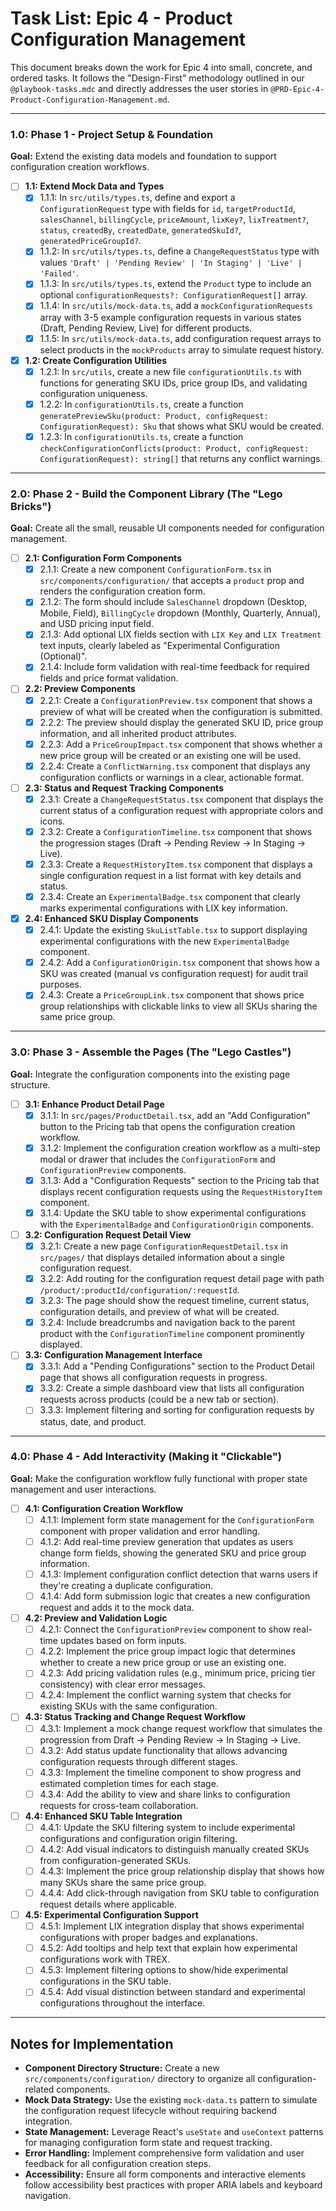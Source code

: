 # Task List: Epic 4 - Product Configuration Management

This document breaks down the work for Epic 4 into small, concrete, and ordered tasks. It follows the "Design-First" methodology outlined in our `@playbook-tasks.mdc` and directly addresses the user stories in `@PRD-Epic-4-Product-Configuration-Management.md`.

---

### 1.0: Phase 1 - Project Setup & Foundation

**Goal:** Extend the existing data models and foundation to support configuration creation workflows.

- [ ] **1.1: Extend Mock Data and Types**
    - [x] 1.1.1: In `src/utils/types.ts`, define and export a `ConfigurationRequest` type with fields for `id`, `targetProductId`, `salesChannel`, `billingCycle`, `priceAmount`, `lixKey?`, `lixTreatment?`, `status`, `createdBy`, `createdDate`, `generatedSkuId?`, `generatedPriceGroupId?`.
    - [x] 1.1.2: In `src/utils/types.ts`, define a `ChangeRequestStatus` type with values `'Draft' | 'Pending Review' | 'In Staging' | 'Live' | 'Failed'`.
    - [x] 1.1.3: In `src/utils/types.ts`, extend the `Product` type to include an optional `configurationRequests?: ConfigurationRequest[]` array.
    - [x] 1.1.4: In `src/utils/mock-data.ts`, add a `mockConfigurationRequests` array with 3-5 example configuration requests in various states (Draft, Pending Review, Live) for different products.
    - [x] 1.1.5: In `src/utils/mock-data.ts`, add configuration request arrays to select products in the `mockProducts` array to simulate request history.

- [x] **1.2: Create Configuration Utilities**
    - [x] 1.2.1: In `src/utils`, create a new file `configurationUtils.ts` with functions for generating SKU IDs, price group IDs, and validating configuration uniqueness.
    - [x] 1.2.2: In `configurationUtils.ts`, create a function `generatePreviewSku(product: Product, configRequest: ConfigurationRequest): Sku` that shows what SKU would be created.
    - [x] 1.2.3: In `configurationUtils.ts`, create a function `checkConfigurationConflicts(product: Product, configRequest: ConfigurationRequest): string[]` that returns any conflict warnings.

---

### 2.0: Phase 2 - Build the Component Library (The "Lego Bricks")

**Goal:** Create all the small, reusable UI components needed for configuration management.

- [ ] **2.1: Configuration Form Components**
    - [x] 2.1.1: Create a new component `ConfigurationForm.tsx` in `src/components/configuration/` that accepts a `product` prop and renders the configuration creation form.
    - [x] 2.1.2: The form should include `SalesChannel` dropdown (Desktop, Mobile, Field), `BillingCycle` dropdown (Monthly, Quarterly, Annual), and USD pricing input field.
    - [x] 2.1.3: Add optional LIX fields section with `LIX Key` and `LIX Treatment` text inputs, clearly labeled as "Experimental Configuration (Optional)".
    - [x] 2.1.4: Include form validation with real-time feedback for required fields and price format validation.

- [ ] **2.2: Preview Components**
    - [x] 2.2.1: Create a `ConfigurationPreview.tsx` component that shows a preview of what will be created when the configuration is submitted.
    - [x] 2.2.2: The preview should display the generated SKU ID, price group information, and all inherited product attributes.
    - [x] 2.2.3: Add a `PriceGroupImpact.tsx` component that shows whether a new price group will be created or an existing one will be used.
    - [x] 2.2.4: Create a `ConflictWarning.tsx` component that displays any configuration conflicts or warnings in a clear, actionable format.

- [ ] **2.3: Status and Request Tracking Components**
    - [x] 2.3.1: Create a `ChangeRequestStatus.tsx` component that displays the current status of a configuration request with appropriate colors and icons.
    - [x] 2.3.2: Create a `ConfigurationTimeline.tsx` component that shows the progression stages (Draft → Pending Review → In Staging → Live).
    - [x] 2.3.3: Create a `RequestHistoryItem.tsx` component that displays a single configuration request in a list format with key details and status.
    - [x] 2.3.4: Create an `ExperimentalBadge.tsx` component that clearly marks experimental configurations with LIX key information.

- [x] **2.4: Enhanced SKU Display Components**
    - [x] 2.4.1: Update the existing `SkuListTable.tsx` to support displaying experimental configurations with the new `ExperimentalBadge` component.
    - [x] 2.4.2: Add a `ConfigurationOrigin.tsx` component that shows how a SKU was created (manual vs configuration request) for audit trail purposes.
    - [x] 2.4.3: Create a `PriceGroupLink.tsx` component that shows price group relationships with clickable links to view all SKUs sharing the same price group.

---

### 3.0: Phase 3 - Assemble the Pages (The "Lego Castles")

**Goal:** Integrate the configuration components into the existing page structure.

- [ ] **3.1: Enhance Product Detail Page**
    - [x] 3.1.1: In `src/pages/ProductDetail.tsx`, add an "Add Configuration" button to the Pricing tab that opens the configuration creation workflow.
    - [x] 3.1.2: Implement the configuration creation workflow as a multi-step modal or drawer that includes the `ConfigurationForm` and `ConfigurationPreview` components.
    - [x] 3.1.3: Add a "Configuration Requests" section to the Pricing tab that displays recent configuration requests using the `RequestHistoryItem` component.
    - [x] 3.1.4: Update the SKU table to show experimental configurations with the `ExperimentalBadge` and `ConfigurationOrigin` components.

- [ ] **3.2: Configuration Request Detail View**
    - [x] 3.2.1: Create a new page `ConfigurationRequestDetail.tsx` in `src/pages/` that displays detailed information about a single configuration request.
    - [x] 3.2.2: Add routing for the configuration request detail page with path `/product/:productId/configuration/:requestId`.
    - [x] 3.2.3: The page should show the request timeline, current status, configuration details, and preview of what will be created.
    - [x] 3.2.4: Include breadcrumbs and navigation back to the parent product with the `ConfigurationTimeline` component prominently displayed.

- [ ] **3.3: Configuration Management Interface**
    - [x] 3.3.1: Add a "Pending Configurations" section to the Product Detail page that shows all configuration requests in progress.
    - [x] 3.3.2: Create a simple dashboard view that lists all configuration requests across products (could be a new tab or section).
    - [ ] 3.3.3: Implement filtering and sorting for configuration requests by status, date, and product.

---

### 4.0: Phase 4 - Add Interactivity (Making it "Clickable")

**Goal:** Make the configuration workflow fully functional with proper state management and user interactions.

- [ ] **4.1: Configuration Creation Workflow**
    - [ ] 4.1.1: Implement form state management for the `ConfigurationForm` component with proper validation and error handling.
    - [ ] 4.1.2: Add real-time preview generation that updates as users change form fields, showing the generated SKU and price group information.
    - [ ] 4.1.3: Implement configuration conflict detection that warns users if they're creating a duplicate configuration.
    - [ ] 4.1.4: Add form submission logic that creates a new configuration request and adds it to the mock data.

- [ ] **4.2: Preview and Validation Logic**
    - [ ] 4.2.1: Connect the `ConfigurationPreview` component to show real-time updates based on form inputs.
    - [ ] 4.2.2: Implement the price group impact logic that determines whether to create a new price group or use an existing one.
    - [ ] 4.2.3: Add pricing validation rules (e.g., minimum price, pricing tier consistency) with clear error messages.
    - [ ] 4.2.4: Implement the conflict warning system that checks for existing SKUs with the same configuration.

- [ ] **4.3: Status Tracking and Change Request Workflow**
    - [ ] 4.3.1: Implement a mock change request workflow that simulates the progression from Draft → Pending Review → In Staging → Live.
    - [ ] 4.3.2: Add status update functionality that allows advancing configuration requests through different stages.
    - [ ] 4.3.3: Implement the timeline component to show progress and estimated completion times for each stage.
    - [ ] 4.3.4: Add the ability to view and share links to configuration requests for cross-team collaboration.

- [ ] **4.4: Enhanced SKU Table Integration**
    - [ ] 4.4.1: Update the SKU filtering system to include experimental configurations and configuration origin filtering.
    - [ ] 4.4.2: Add visual indicators to distinguish manually created SKUs from configuration-generated SKUs.
    - [ ] 4.4.3: Implement the price group relationship display that shows how many SKUs share the same price group.
    - [ ] 4.4.4: Add click-through navigation from SKU table to configuration request details where applicable.

- [ ] **4.5: Experimental Configuration Support**
    - [ ] 4.5.1: Implement LIX integration display that shows experimental configurations with proper badges and explanations.
    - [ ] 4.5.2: Add tooltips and help text that explain how experimental configurations work with TREX.
    - [ ] 4.5.3: Implement filtering options to show/hide experimental configurations in the SKU table.
    - [ ] 4.5.4: Add visual distinction between standard and experimental configurations throughout the interface.

---

## Notes for Implementation

- **Component Directory Structure:** Create a new `src/components/configuration/` directory to organize all configuration-related components.
- **Mock Data Strategy:** Use the existing `mock-data.ts` pattern to simulate the configuration request lifecycle without requiring backend integration.
- **State Management:** Leverage React's `useState` and `useContext` patterns for managing configuration form state and request tracking.
- **Error Handling:** Implement comprehensive form validation and user feedback for all configuration creation steps.
- **Accessibility:** Ensure all form components and interactive elements follow accessibility best practices with proper ARIA labels and keyboard navigation. 